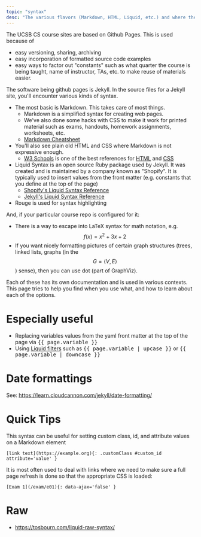 ```yaml
---
topic: "syntax"
desc: "The various flavors (Markdown, HTML, Liquid, etc.) and where they are used"
---
```


The UCSB CS course sites are based on Github Pages.   This is used because of
* easy versioning, sharing, archiving
* easy incorporation of formatted source code examples
* easy ways to factor out "constants" such as what quarter the course is being taught, name of
    instructor, TAs, etc. to make reuse of materials easier.
    
The software being github pages is Jekyll.  In the source files for a Jekyll site, you'll encounter various kinds of syntax.

* The most basic is Markdown.  This takes care of most things.
   * Markdown is a simplified syntax for creating web pages. 
   * We've also done some hacks with CSS to make it work for printed material such as exams, handouts,
       homework assignments, worksheets, etc.
   * [Markdown Cheatsheet](https://github.com/adam-p/markdown-here/wiki/Markdown-Cheatsheet)
* You'll also see plain old HTML and CSS where Markdown is not expressive enough.
   * [W3 Schools](https://www.w3schools.com) is one of the best references for 
   [HTML](https://www.w3schools.com/html/) and [CSS](https://www.w3schools.com/css/)
* Liquid Syntax is an open source Ruby package used by Jekyll. It was created and is maintained by a 
   company known as "Shopify".   It is typically used to insert values from the front matter (e.g. constants that you define at 
    the top of the page)
    * [Shopify's Liquid Syntax Reference](https://shopify.github.io/liquid/)
    * [Jekyll's Liquid Syntax Reference](https://jekyllrb.com/docs/templates/)
* Rouge is used for syntax highlighting
    
And, if your particular course repo is configured for it:

* There is a way to escape into LaTeX syntax for math notation, e.g. $$ f(x)=x^2 + 3x + 2 $$
* If you want nicely formatting pictures of certain graph structures 
   (trees, linked lists, graphs (in the $$ G=\langle V,E \rangle $$) sense), then you can 
   use dot (part of GraphViz).

Each of these has its own documentation and is used in various contexts.  This page tries to help
you find when you use what, and how to learn about each of the options.

# Especially useful

* Replacing variables values from the yaml front matter at the top of the page via <tt>{</tt><tt>{ page.variable }</tt><tt>}</tt>
* Using [Liquid filters](https://jekyllrb.com/docs/liquid/filters/) such as <tt>{</tt><tt>{ page.variable | upcase }</tt><tt>}</tt> or <tt>{</tt><tt>{ page.variable | downcase }</tt><tt>}</tt>

# Date formattings

See: <https://learn.cloudcannon.com/jekyll/date-formatting/>

# Quick Tips

This syntax can be useful for setting custom class, id, and attribute values on a Markdown element

```
[link text](https://example.org){: .customClass #custom_id attribute='value' }
```

It is most often used to deal with links where we need to make sure a full page refresh is done so that the appropriate CSS is loaded:

```
[Exam 1](/exam/e01){: data-ajax='false' }
```

# Raw

* <https://tosbourn.com/liquid-raw-syntax/>